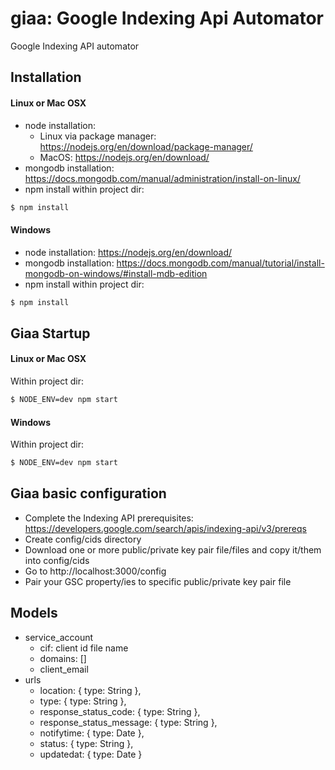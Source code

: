 # giaa: Google Indexing Api Automator
Google Indexing API automator

## Installation

#### Linux or Mac OSX
- node installation:
  - Linux via package manager: https://nodejs.org/en/download/package-manager/
  - MacOS: https://nodejs.org/en/download/
- mongodb installation: https://docs.mongodb.com/manual/administration/install-on-linux/
- npm install within project dir:
```sh
$ npm install
```

#### Windows
- node installation: https://nodejs.org/en/download/
- mongodb installation: https://docs.mongodb.com/manual/tutorial/install-mongodb-on-windows/#install-mdb-edition
- npm install within project dir:
```sh
$ npm install
```

## Giaa Startup

#### Linux or Mac OSX
Within project dir:
```sh
$ NODE_ENV=dev npm start
```

#### Windows
Within project dir:
```sh
$ NODE_ENV=dev npm start
```

## Giaa basic configuration
- Complete the Indexing API prerequisites: https://developers.google.com/search/apis/indexing-api/v3/prereqs
- Create config/cids directory
- Download one or more public/private key pair file/files and copy it/them into config/cids
- Go to http://localhost:3000/config
- Pair your GSC property/ies to specific public/private key pair file

## Models
- service_account
  - cif: client id file name
  - domains: []
  - client_email
- urls
  - location: { type: String },
  - type: { type: String },
  - response_status_code: { type: String },
  - response_status_message: { type: String },
  - notifytime: { type: Date },
  - status: { type: String },
  - updatedat: { type: Date }
